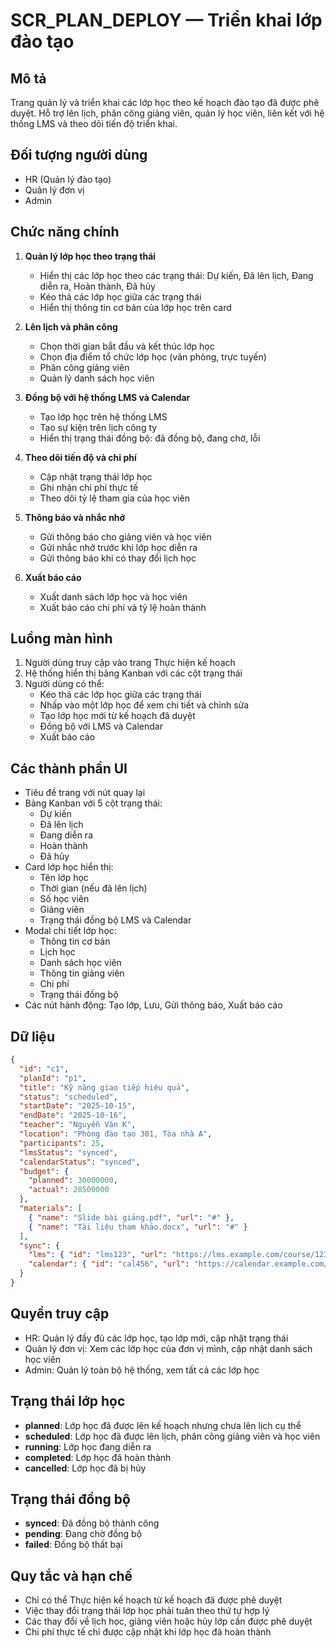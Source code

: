 # SCR_PLAN_DEPLOY — Triển khai lớp đào tạo

## Mô tả
Trang quản lý và triển khai các lớp học theo kế hoạch đào tạo đã được phê duyệt. Hỗ trợ lên lịch, phân công giảng viên, quản lý học viên, liên kết với hệ thống LMS và theo dõi tiến độ triển khai.

## Đối tượng người dùng
- HR (Quản lý đào tạo)
- Quản lý đơn vị
- Admin

## Chức năng chính
1. **Quản lý lớp học theo trạng thái**
   - Hiển thị các lớp học theo các trạng thái: Dự kiến, Đã lên lịch, Đang diễn ra, Hoàn thành, Đã hủy
   - Kéo thả các lớp học giữa các trạng thái
   - Hiển thị thông tin cơ bản của lớp học trên card

2. **Lên lịch và phân công**
   - Chọn thời gian bắt đầu và kết thúc lớp học
   - Chọn địa điểm tổ chức lớp học (văn phòng, trực tuyến)
   - Phân công giảng viên
   - Quản lý danh sách học viên

3. **Đồng bộ với hệ thống LMS và Calendar**
   - Tạo lớp học trên hệ thống LMS
   - Tạo sự kiện trên lịch công ty
   - Hiển thị trạng thái đồng bộ: đã đồng bộ, đang chờ, lỗi

4. **Theo dõi tiến độ và chi phí**
   - Cập nhật trạng thái lớp học
   - Ghi nhận chi phí thực tế
   - Theo dõi tỷ lệ tham gia của học viên

5. **Thông báo và nhắc nhở**
   - Gửi thông báo cho giảng viên và học viên
   - Gửi nhắc nhở trước khi lớp học diễn ra
   - Gửi thông báo khi có thay đổi lịch học

6. **Xuất báo cáo**
   - Xuất danh sách lớp học và học viên
   - Xuất báo cáo chi phí và tỷ lệ hoàn thành

## Luồng màn hình
1. Người dùng truy cập vào trang Thực hiện kế hoạch
2. Hệ thống hiển thị bảng Kanban với các cột trạng thái
3. Người dùng có thể:
   - Kéo thả các lớp học giữa các trạng thái
   - Nhấp vào một lớp học để xem chi tiết và chỉnh sửa
   - Tạo lớp học mới từ kế hoạch đã duyệt
   - Đồng bộ với LMS và Calendar
   - Xuất báo cáo

## Các thành phần UI
- Tiêu đề trang với nút quay lại
- Bảng Kanban với 5 cột trạng thái:
  - Dự kiến
  - Đã lên lịch
  - Đang diễn ra
  - Hoàn thành
  - Đã hủy
- Card lớp học hiển thị:
  - Tên lớp học
  - Thời gian (nếu đã lên lịch)
  - Số học viên
  - Giảng viên
  - Trạng thái đồng bộ LMS và Calendar
- Modal chi tiết lớp học:
  - Thông tin cơ bản
  - Lịch học
  - Danh sách học viên
  - Thông tin giảng viên
  - Chi phí
  - Trạng thái đồng bộ
- Các nút hành động: Tạo lớp, Lưu, Gửi thông báo, Xuất báo cáo

## Dữ liệu
```json
{
  "id": "c1",
  "planId": "p1",
  "title": "Kỹ năng giao tiếp hiệu quả",
  "status": "scheduled",
  "startDate": "2025-10-15",
  "endDate": "2025-10-16",
  "teacher": "Nguyễn Văn K",
  "location": "Phòng đào tạo 301, Tòa nhà A",
  "participants": 25,
  "lmsStatus": "synced",
  "calendarStatus": "synced",
  "budget": {
    "planned": 30000000,
    "actual": 28500000
  },
  "materials": [
    { "name": "Slide bài giảng.pdf", "url": "#" },
    { "name": "Tài liệu tham khảo.docx", "url": "#" }
  ],
  "sync": {
    "lms": { "id": "lms123", "url": "https://lms.example.com/course/123", "status": "synced" },
    "calendar": { "id": "cal456", "url": "https://calendar.example.com/event/456", "status": "synced" }
  }
}
```
## Quyền truy cập
- HR: Quản lý đầy đủ các lớp học, tạo lớp mới, cập nhật trạng thái
- Quản lý đơn vị: Xem các lớp học của đơn vị mình, cập nhật danh sách học viên
- Admin: Quản lý toàn bộ hệ thống, xem tất cả các lớp học

## Trạng thái lớp học
- **planned**: Lớp học đã được lên kế hoạch nhưng chưa lên lịch cụ thể
- **scheduled**: Lớp học đã được lên lịch, phân công giảng viên và học viên
- **running**: Lớp học đang diễn ra
- **completed**: Lớp học đã hoàn thành
- **cancelled**: Lớp học đã bị hủy

## Trạng thái đồng bộ
- **synced**: Đã đồng bộ thành công
- **pending**: Đang chờ đồng bộ
- **failed**: Đồng bộ thất bại

## Quy tắc và hạn chế
- Chỉ có thể Thực hiện kế hoạch từ kế hoạch đã được phê duyệt
- Việc thay đổi trạng thái lớp học phải tuân theo thứ tự hợp lý
- Các thay đổi về lịch học, giảng viên hoặc hủy lớp cần được phê duyệt
- Chi phí thực tế chỉ được cập nhật khi lớp học đã hoàn thành
